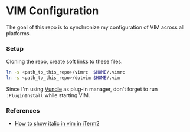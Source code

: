 # VIM Configuration

The goal of this repo is to synchronize my configuration of VIM across all platforms.

### Setup

Cloning the repo, create soft links to these files.

~~~bash
ln -s <path_to_this_repo>/vimrc  $HOME/.vimrc
ln -s <path_to_this_repo>/dotvim $HOME/.vim
~~~

Since I'm using [Vundle](https://github.com/VundleVim/Vundle.vim) as plug-in manager, don't forget to run `:PluginInstall` while starting VIM.

### References

- [How to show italic in vim in iTerm2](https://apple.stackexchange.com/questions/266333/how-to-show-italic-in-vim-in-iterm2)
